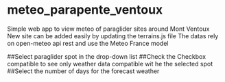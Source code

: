 # meteo_parapente_ventoux
Simple web app to view meteo of paraglider  sites around Mont Ventoux
New site can be added easily by updating the terrains.js file
The datas rely on open-meteo api rest and use the Meteo France model

##Select paraglider spot in the drop-down list
##Check the Checkbox compatible to see only weather data compatible wit he the selected spot
##Select the number of days for the forecast weather
